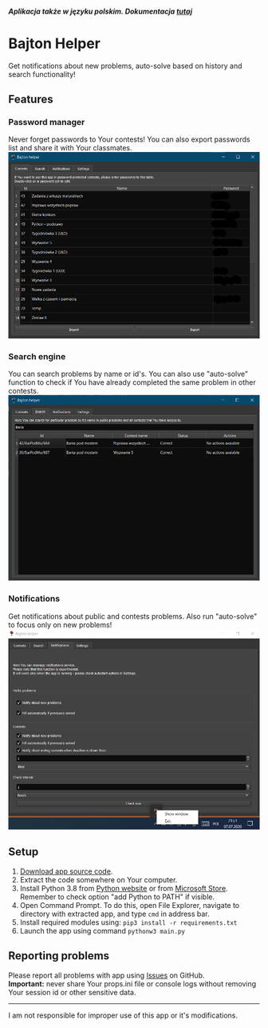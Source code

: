 ##### Aplikacja także w języku polskim. Dokumentacja [tutaj](https://github.com/PetrusTryb/bajton-helper/blob/master/readme_pl.md)
# Bajton Helper
Get notifications about new problems, auto-solve based on history and search functionality!
## Features
### Password manager
Never forget passwords to Your contests! You can also export passwords list and share it with Your classmates.
![Password manager](screens/passwords.png)

### Search engine
You can search problems by name or id's. You can also use "auto-solve" function to check if You have already completed the same problem in other contests.
![Search engine](screens/search.png)

### Notifications
Get notifications about public and contests problems. Also run "auto-solve" to focus only on new problems!
![Notifications tray icon](screens/tray.png)

## Setup
1. [Download app source code](https://github.com/PetrusTryb/bajton-helper/archive/master.zip).
2. Extract the code somewhere on Your computer.
3. Install Python 3.8 from [Python website](https://www.python.org/ftp/python/3.8.4/python-3.8.4.exe) or from [Microsoft Store](ms-windows-store://assoc/?FileExt=py). Remember to check option "add Python to PATH" if visible.
4. Open Command Prompt. To do this, open File Explorer, navigate to directory with extracted app, and type `cmd` in address bar.
5. Install required modules using: `pip3 install -r requirements.txt`
6. Launch the app using command `pythonw3 main.py`

## Reporting problems
Please report all problems with app using [Issues](https://github.com/PetrusTryb/bajton-helper/issues) on GitHub.<br/>
**Important:** never share Your props.ini file or console logs without removing Your session id or other sensitive data.

<hr/>
I am not responsible for improper use of this app or it's modifications.